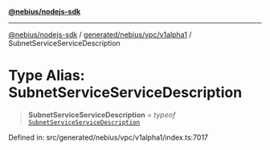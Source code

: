 [**@nebius/nodejs-sdk**](../../../../../README.md)

---

[@nebius/nodejs-sdk](../../../../../README.md) / [generated/nebius/vpc/v1alpha1](../README.md) / SubnetServiceServiceDescription

# Type Alias: SubnetServiceServiceDescription

> **SubnetServiceServiceDescription** = _typeof_ [`SubnetServiceServiceDescription`](../variables/SubnetServiceServiceDescription.md)

Defined in: src/generated/nebius/vpc/v1alpha1/index.ts:7017
